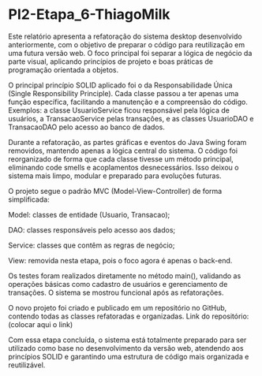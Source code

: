 # PI2-Etapa_6-ThiagoMilk
Este relatório apresenta a refatoração do sistema desktop desenvolvido anteriormente, com o objetivo de preparar o código para reutilização em uma futura versão web. O foco principal foi separar a lógica de negócio da parte visual, aplicando princípios de projeto e boas práticas de programação orientada a objetos.

O principal princípio SOLID aplicado foi o da Responsabilidade Única (Single Responsibility Principle). Cada classe passou a ter apenas uma função específica, facilitando a manutenção e a compreensão do código. Exemplos: a classe UsuarioService ficou responsável pela lógica de usuários, a TransacaoService pelas transações, e as classes UsuarioDAO e TransacaoDAO pelo acesso ao banco de dados.

Durante a refatoração, as partes gráficas e eventos do Java Swing foram removidos, mantendo apenas a lógica central do sistema. O código foi reorganizado de forma que cada classe tivesse um método principal, eliminando code smells e acoplamentos desnecessários. Isso deixou o sistema mais limpo, modular e preparado para evoluções futuras.

O projeto segue o padrão MVC (Model-View-Controller) de forma simplificada:

Model: classes de entidade (Usuario, Transacao);

DAO: classes responsáveis pelo acesso aos dados;

Service: classes que contêm as regras de negócio;

View: removida nesta etapa, pois o foco agora é apenas o back-end.

Os testes foram realizados diretamente no método main(), validando as operações básicas como cadastro de usuários e gerenciamento de transações. O sistema se mostrou funcional após as refatorações.

O novo projeto foi criado e publicado em um repositório no GitHub, contendo todas as classes refatoradas e organizadas.
Link do repositório: (colocar aqui o link)

Com essa etapa concluída, o sistema está totalmente preparado para ser utilizado como base no desenvolvimento da versão web, atendendo aos princípios SOLID e garantindo uma estrutura de código mais organizada e reutilizável.
